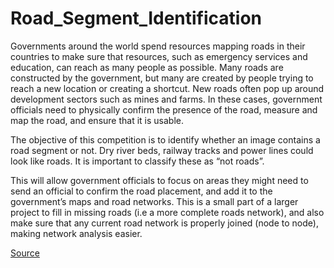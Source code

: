 # Road_Segment_Identification

Governments around the world spend resources mapping roads in their countries to make sure that resources, such as emergency services and education, can reach as many people as possible. Many roads are constructed by the government, but many are created by people trying to reach a new location or creating a shortcut. New roads often pop up around development sectors such as mines and farms. In these cases, government officials need to physically confirm the presence of the road, measure and map the road, and ensure that it is usable.

The objective of this competition is to identify whether an image contains a road segment or not. Dry river beds, railway tracks and power lines could look like roads. It is important to classify these as “not roads”.

This will allow government officials to focus on areas they might need to send an official to confirm the road placement, and add it to the government’s maps and road networks. This is a small part of a larger project to fill in missing roads (i.e a more complete roads network), and also make sure that any current road network is properly joined (node to node), making network analysis easier.

[Source](https://zindi.africa/competitions/road-segment-identification)
